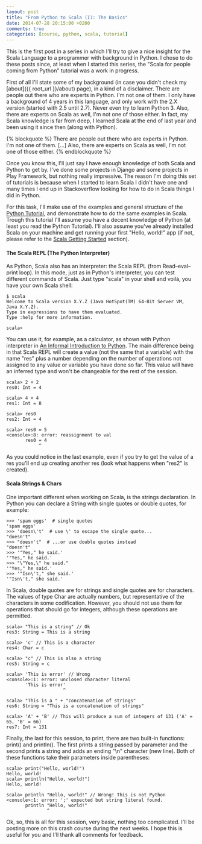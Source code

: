 ```yaml
---
layout: post
title: "From Python to Scala (I): The Basics"
date: 2014-07-28 20:15:00 +0200
comments: true
categories: [course, python, scala, tutorial]
---
```


This is the first post in a series in which I'll try to give a nice insight for
the Scala Language to a programmer with background in Python. I chose to do
these posts since, at least when I started this series, the "Scala for people
coming from Python" tutorial was a work in progress.

First of all I'll state some of my background (in case you didn't check my
[about]({{ root_url }}/about) page), in a kind of a disclaimer. There
are people out there who are experts in Python. I'm not one of them. I only have
a background of 4 years in this language, and only work with the 2.X version
(started with 2.5 until 2.7). Never even try to learn Python 3. Also, there are
experts on Scala as well, I'm not one of those either. In fact, my Scala
knowledge is far from deep, I learned Scala at the end of last year and been
using it since then (along with Python).

{% blockquote %}
There are people out there who are experts in Python. I'm not one of them. [...]
Also, there are experts on Scala as well, I'm not one of those either.
{% endblockquote %}

Once you know this, I'll just say I have enough knowledge of both Scala and
Python to get by. I've done some projects in Django and some projects in Play
Framework, but nothing really impressive. The reason I'm doing this set of
tutorials is because when I started to learn Scala I didn't have one and many
times I end up in Stackoverflow looking for how to do in Scala things I did in
Python.

<!-- more -->

For this task, I'll make use of the examples and general structure of the
[Python Tutorial](https://docs.python.org/2/tutorial/index.html), and
demonstrate how to do the same examples in Scala. Trough this tutorial I'll
assume you have a decent knowledge of Python (at least you read the Python
Tutorial). I'll also assume you've already installed Scala on your machine and
get running your first "Hello, world!" app (if not, please refer to the [Scala Getting Started](http://www.scala-lang.org/documentation/getting-started.html)
section).

#### The Scala REPL (The Python Interpreter)

As Python, Scala also has an interpreter: the Scala REPL (from Read–eval–print
loop). In this mode, just as in Python's interpreter, you can test different
commands of Scala. Just type "scala" in your shell and voilà, you have your own
Scala shell:

```
$ scala
Welcome to Scala version X.Y.Z (Java HotSpot(TM) 64-Bit Server VM, Java X.Y.Z).
Type in expressions to have them evaluated.
Type :help for more information.

scala>
```

You can use it, for example, as a calculator, as shown with Python interpreter
in [An Informal Introduction to Python](https://docs.python.org/2/tutorial/introduction.html). The main
difference being in that Scala REPL will create a value (not the same that a
variable) with the name "res" plus a number depending on the number of
operations not assigned to any value or variable you have done so far. This
value will have an inferred type and won't be changeable for the rest of the
session.

```
scala> 2 + 2
res0: Int = 4

scala> 4 + 4
res1: Int = 8

scala> res0
res2: Int = 4

scala> res0 = 5
<console>:8: error: reassignment to val
       res0 = 4
            ^
```

As you could notice in the last example, even if you try to get the value of a
res you'll end up creating another res (look what happens when "res2" is
created).

#### Scala Strings & Chars

One important different when working on Scala, is the strings declaration. In
Python you can declare a String with single quotes or double quotes, for
example:

```
>>> 'spam eggs'  # single quotes
'spam eggs'
>>> 'doesn\'t'  # use \' to escape the single quote...
"doesn't"
>>> "doesn't"  # ...or use double quotes instead
"doesn't"
>>> '"Yes," he said.'
'"Yes," he said.'
>>> "\"Yes,\" he said."
'"Yes," he said.'
>>> '"Isn\'t," she said.'
'"Isn\'t," she said.'
```

In Scala, double quotes are for strings and single quotes are for characters.
The values of type Char are actually numbers, but representative of the
characters in some codification. However, you should not use them for operations
that should go for integers, although these operations are permitted.

```
scala> "This is a string" // Ok
res3: String = This is a string

scala> 'c' // This is a character
res4: Char = c

scala> "c" // This is also a string
res5: String = c

scala> 'This is error' // Wrong
<console>:1: error: unclosed character literal
       'This is error'
                     ^

scala> "This is a " + "concatenation of strings"
res6: String = "This is a concatenation of strings"

scala> 'A' + 'B' // This will produce a sum of integers of 131 ('A' = 65, 'B' = 66)
res7: Int = 131
```

Finally, the last for this session, to print, there are two built-in functions:
print() and println(). The first prints a string passed by parameter and the
second prints a string and adds an ending "\n" character (new line). Both of
these functions take their parameters inside parentheses:

```
scala> print("Hello, world!")
Hello, world!
scala> println("Hello, world!")
Hello, world!

scala> println "Hello, world!" // Wrong! This is not Python
<console>:1: error: ';' expected but string literal found.
       println "Hello, world!"
               ^
```

Ok, so, this is all for this session, very basic, nothing too complicated. I'll
be posting more on this crash course during the next weeks. I hope this is
useful for you and I'll thank all comments for feedback.
